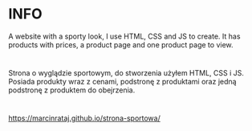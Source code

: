 # INFO
A website with a sporty look, I use HTML, CSS and JS to create. It has products with prices, a product page and one product page to view.
#
Strona o wyglądzie sportowym, do stworzenia użyłem HTML, CSS i JS. Posiada produkty wraz z cenami, podstronę z produktami oraz jedną podstronę z produktem do obejrzenia. 
#
https://marcinrataj.github.io/strona-sportowa/
